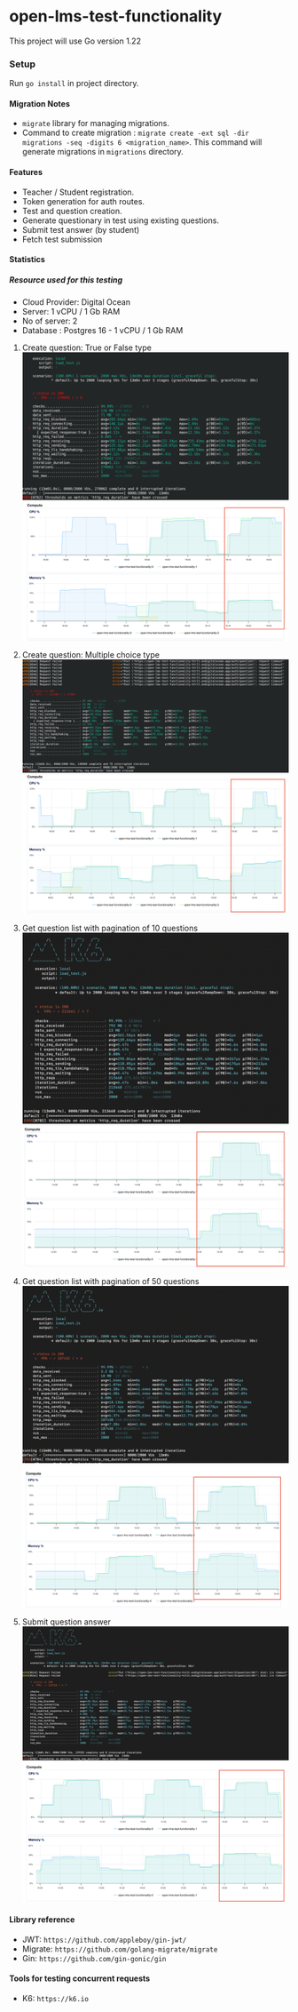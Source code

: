 # open-lms-test-functionality

This project will use Go version  1.22

### Setup
Run `go install` in project directory.

#### Migration Notes
- `migrate` library for managing migrations.
- Command to create migration : `migrate create -ext sql -dir migrations -seq -digits 6 <migration_name>`. This command will generate migrations in `migrations` directory.

#### Features
- Teacher / Student registration.
- Token generation for auth routes.
- Test and question creation.
- Generate questionary in test using existing questions.
- Submit test answer (by student)
- Fetch test submission

#### Statistics
##### Resource used for this testing
- Cloud Provider: Digital Ocean
- Server: 1 vCPU / 1 Gb RAM 
- No of server: 2
- Database : Postgres 16 - 1 vCPU / 1 Gb RAM

1) Create question: True or False type
![Alt text](./docs/images/create_questions_tf.png)
![Alt text](./docs/images/create_question_tf_server_cpu_memory.png)

2) Create question: Multiple choice type
![Alt text](./docs/images/create_questions_mc_2_iteration.png)
![Alt text](./docs/images/create_question_mc_2_iteration_server_cpu_memory.png)

3) Get question list with pagination of 10 questions
![Alt text](./docs/images/get_question_list_k6.png)
![Alt text](./docs/images/get_question_list.png)

4) Get question list with pagination of 50 questions
![Alt text](./docs/images/get_question_list_50_k6.png)
![Alt text](./docs/images/get_question_50_list_cpu_memory.png)

5) Submit question answer
![Alt text](./docs/images/submit_question_k6.png)
![Alt text](./docs/images/submit_question_server_cpu_memory.png)

#### Library reference
- JWT: `https://github.com/appleboy/gin-jwt/`
- Migrate: `https://github.com/golang-migrate/migrate`
- Gin: `https://github.com/gin-gonic/gin`


#### Tools for testing concurrent requests
- K6: `https://k6.io`

